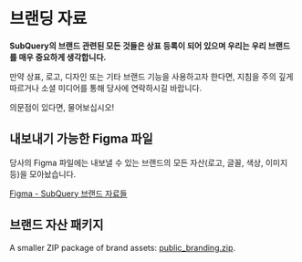 # 브랜딩 자료

**SubQuery의 브랜드 관련된 모든 것들은 상표 등록이 되어 있으며 우리는 우리 브랜드를 매우 중요하게 생각합니다.**

만약 상표, 로고, 디자인 또는 기타 브랜드 기능을 사용하고자 한다면, 지침을 주의 깊게 따르거나 소셜 미디어를 통해 당사에 연락하시길 바랍니다.

의문점이 있다면, 물어보십시오!

## 내보내기 가능한 Figma 파일

당사의 Figma 파일에는 내보낼 수 있는 브랜드의 모든 자산(로고, 글꼴, 색상, 이미지 등)을 모아놨습니다.

[Figma - SubQuery 브랜드 자료들](https://www.figma.com/file/AaCXaOcElrlbxq8fz39sJU/SubQuery-Brand-Resources?node-id=3%3A2)

## 브랜드 자산 패키지

A smaller ZIP package of brand assets: [public_branding.zip](https://static.subquery.network/public_branding.zip).